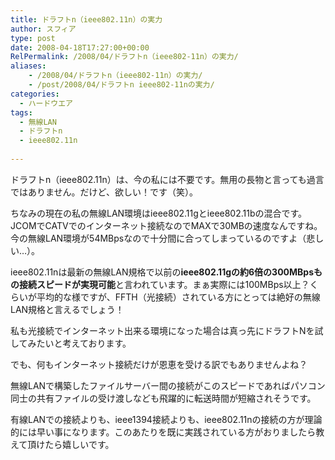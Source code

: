 ```yaml
---
title: ドラフトn（ieee802.11n）の実力
author: スフィア
type: post
date: 2008-04-18T17:27:00+00:00
RelPermalink: /2008/04/ドラフトn（ieee802-11n）の実力/
aliases:
    - /2008/04/ドラフトn（ieee802-11n）の実力/
    - /post/2008/04/ドラフトn ieee802-11nの実力/
categories:
  - ハードウエア
tags:
  - 無線LAN
  - ドラフトn
  - ieee802.11n
 
---
```

ドラフトn（ieee802.11n）は、今の私には不要です。無用の長物と言っても過言ではありません。だけど、欲しい！です（笑）。

ちなみの現在の私の無線LAN環境はieee802.11gとieee802.11bの混合です。JCOMでCATVでのインターネット接続なのでMAXで30MBの速度なんですね。今の無線LAN環境が54MBpsなので十分間に合ってしまっているのですよ（悲しい…）。

ieee802.11nは最新の無線LAN規格で以前の**ieee802.11gの約6倍の300MBpsもの接続スピードが実現可能**と言われています。まぁ実際には100MBps以上？くらいが平均的な様ですが、FFTH（光接続）されている方にとっては絶好の無線LAN規格と言えるでしょう！

私も光接続でインターネット出来る環境になった場合は真っ先にドラフトNを試してみたいと考えております。

でも、何もインターネット接続だけが恩恵を受ける訳でもありませんよね？

無線LANで構築したファイルサーバー間の接続がこのスピードであればパソコン同士の共有ファイルの受け渡しなども飛躍的に転送時間が短縮されそうです。

有線LANでの接続よりも、ieee1394接続よりも、ieee802.11nの接続の方が理論的には早い事になります。このあたりを既に実践されている方がおりましたら教えて頂けたら嬉しいです。
